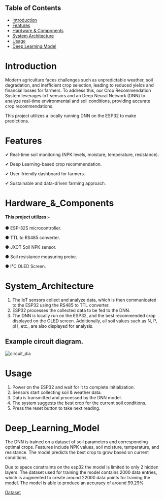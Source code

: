 ## Table of Contents
- [Introduction](#Introduction)
- [Features](#Features)
- [Hardware & Components](#Hardware_&_Components)
- [System Architecture](#System_Architecture)
- [Usage](#Usage)
- [Deep Learning Model](#Deep_Learning_Model)

# Introduction
Modern agriculture faces challenges such as unpredictable weather, soil degradation, and inefficient crop selection, leading to reduced yields and financial losses for farmers. To address this, our Crop Recommendation System leverages IoT sensors and an Deep Neural Network (DNN) to analyze real-time environmental and soil conditions, providing accurate crop recommendations.

This project utilizes a locally running DNN on the ESP32 to make predictions.

# Features
✔ Real-time soil monitoring (NPK levels, moisture, temperature, resistance).

✔ Deep Learning-based crop recommendation.

✔ User-friendly dashboard for farmers.

✔ Sustainable and data-driven farming approach.



# Hardware_&_Components

#### This project utilizes:-

  ● ESP-32S microcontroller.

  ● TTL to RS485 converter.

  ● JXCT Soil NPK sensor.

  ● Soil resistance measuring probe.

  ● I²C OLED Screen.


# System_Architecture 
1) The IoT sensors collect and analyze data, which is then communicated to the ESP32 using the RS485 to TTL converter.
2) ESP32 processes the collected data to be fed to the DNN.
3) The DNN is locally run on the ESP32, and the best recommended crop displayed on the OLED screen. Additionally, all soil values such as N, P, pH, etc., are also displayed for analysis.

## Example circuit diagram.

![circuit_dia](https://github.com/user-attachments/assets/0c793094-a2b7-43db-a9c6-ae1475a61f75)


# Usage

1) Power on the ESP32 and wait for it to complete Initialization.
2) Sensors start collecting soil & weather data.
3) Data is transmitted and processed by the DNN model.
4) The system suggests the best crop for the current soil conditions.
5) Press the reset button to take next reading.

# Deep_Learning_Model

The DNN is trained on a dataset of soil parameters and corresponding optimal crops.
Features include NPK values, soil moisture, temperature, and resistance.
The model predicts the best crop to grow based on current conditions.


Due to space constraints on the esp32 the model is limited to only 2 hidden layers.
The dataset used for training the model contains 2000 data entries,
which is augmented to create around 22000 data points for training the model.
The model is able to produce an accuracy of around 99.29%

[Dataset](https://www.kaggle.com/datasets/atharvaingle/crop-recommendation-dataset)
